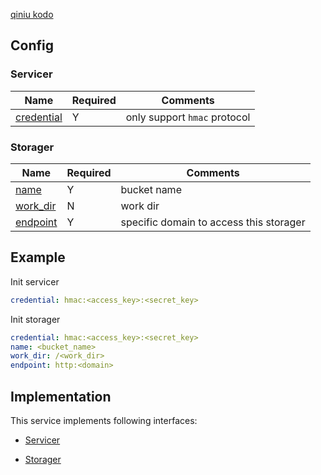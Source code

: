 [qiniu kodo](https://www.qiniu.com/products/kodo)

## Config

### Servicer

| Name | Required | Comments |
| ---- | -------- | -------- |
| [credential](go-storage/pairs/credential.md) | Y | only support `hmac` protocol |

### Storager

| Name | Required | Comments |
| ---- | -------- | -------- |
| [name](go-storage/pairs/name.md) | Y | bucket name |
| [work_dir](go-storage/pairs/work_dir.md) | N | work dir |
| [endpoint](go-storage/pairs/endpoint.md) | Y | specific domain to access this storager |

## Example

Init servicer

```yaml
credential: hmac:<access_key>:<secret_key>
```

Init storager

```yaml
credential: hmac:<access_key>:<secret_key>
name: <bucket_name>
work_dir: /<work_dir>
endpoint: http:<domain>
```

## Implementation

This service implements following interfaces:

- [Servicer](../operations/servicer/index.md)

- [Storager](../operations/storager/index.md)